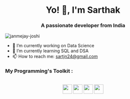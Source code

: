 <h1 align="center">Yo! 👋, I'm Sarthak</h1>
<h3 align="center">A passionate developer from India</h3>

<p align="left"> <img src="https://komarev.com/ghpvc/?username=SartJn&label=Profile%20views&color=0e75b6&style=flat" alt="janmejay-joshi" /> </p>

- 🔭 I’m currently working on Data Science
- 🌱 I’m currently learning SQL and DSA
- 📫 How to reach me: sartjn24@gmail.com

### My Programming's Toolkit :
<br>

<div align="center"> 
  
<img src="https://cdn-icons-png.flaticon.com/512/919/919852.png" height="30" width="30">
<img src="https://cdn-icons-png.flaticon.com/128/9307/9307630.png" height="30" width="30">
<img src="https://cdn-icons-png.flaticon.com/512/15466/15466163.png" height="30" width="30">
<img src="https://www.flaticon.com/free-icon/mysql-database_18405529?term=mysql&page=1&position=30&origin=search&related_id=18405529" height="30" width="30">

</div>
